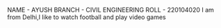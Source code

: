 NAME - AYUSH
BRANCH - CIVIL ENGINEERING
ROLL - 220104020
I am from Delhi,I like to watch football and play video games
